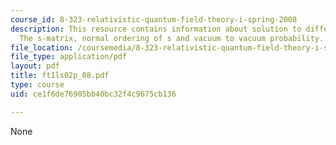 ```yaml
---
course_id: 8-323-relativistic-quantum-field-theory-i-spring-2008
description: This resource contains information about solution to differential equation,
  The s-matrix, normal ordering of s and vacuum to vacuum probability.
file_location: /coursemedia/8-323-relativistic-quantum-field-theory-i-spring-2008/ce1f6de76905bb40bc32f4c9675cb136_ft1ls02p_08.pdf
file_type: application/pdf
layout: pdf
title: ft1ls02p_08.pdf
type: course
uid: ce1f6de76905bb40bc32f4c9675cb136

---
```

None